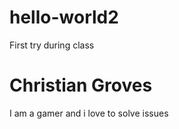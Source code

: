 # hello-world2
First try during class
<h1> Christian Groves</h1>
I am a gamer and i love to solve issues 
